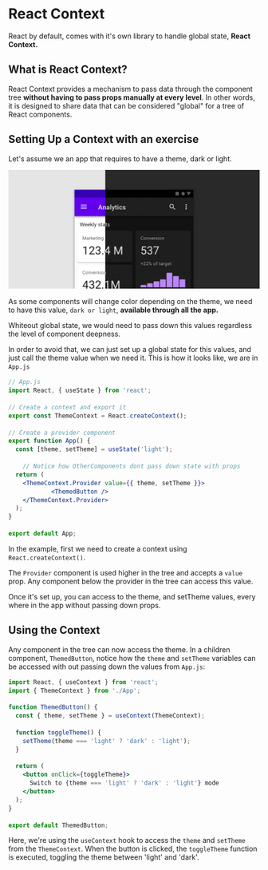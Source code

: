 # React Context

React by default, comes with it's own library to handle global state, **React Context.**

## What is React Context?

React Context provides a mechanism to pass data through the component tree **without having to pass props manually at every level**. In other words, it is designed to share data that can be considered "global" for a tree of React components.

## Setting Up a Context with an exercise

Let's assume we an app that requires to have a theme, dark or light.

![Untitled](./react-context/untitled.png)

As some components will change color depending on the theme, we need to have this value, `dark or light`, **available through all the app.**

Whiteout global state, we would need to pass down this values regardless the level of component deepness. 

In order to avoid that, we can just set up a global state for this values, and just call the theme value when we need it. This is how it looks like, we are in `App.js`

```jsx
// App.js
import React, { useState } from 'react';

// Create a context and export it
export const ThemeContext = React.createContext();

// Create a provider component
export function App() {
  const [theme, setTheme] = useState('light');

	// Notice how OtherComponents dont pass down state with props
  return (
    <ThemeContext.Provider value={{ theme, setTheme }}>
			<ThemedButton />
    </ThemeContext.Provider>
  );
}

export default App;
```

In the example, first we need to create a context using `React.createContext()`. 

The `Provider` component is used higher in the tree and accepts a `value` prop. Any component below the provider in the tree can access this value.

Once it's set up, you can access to the theme, and setTheme values, every where in the app without passing down props.

## Using the Context

Any component in the tree can now access the theme. In a children component, `ThemedButton`, notice how the  `theme` and `setTheme` variables can be accessed with out passing down the values from `App.js`:

```jsx
import React, { useContext } from 'react';
import { ThemeContext } from './App';

function ThemedButton() {
  const { theme, setTheme } = useContext(ThemeContext);

  function toggleTheme() {
    setTheme(theme === 'light' ? 'dark' : 'light');
  }

  return (
    <button onClick={toggleTheme}>
      Switch to {theme === 'light' ? 'dark' : 'light'} mode
    </button>
  );
}

export default ThemedButton;

```

Here, we're using the `useContext` hook to access the `theme` and `setTheme` from the `ThemeContext`. When the button is clicked, the `toggleTheme` function is executed, toggling the theme between 'light' and 'dark'.